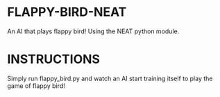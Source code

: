 # FLAPPY-BIRD-NEAT
An AI that plays flappy bird! Using the NEAT python module.
# INSTRUCTIONS
Simply run flappy_bird.py and watch an AI start training itself to play the game of flappy bird!
